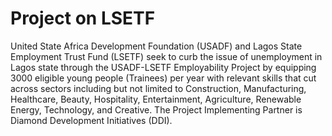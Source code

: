 # Project on LSETF

United State Africa Development Foundation (USADF) and Lagos State Employment Trust Fund (LSETF) seek to curb the issue of unemployment in Lagos state through the USADF-LSETF Employability Project by equipping 3000 eligible young people (Trainees) per year with relevant skills that cut across sectors including but not limited to Construction, Manufacturing, Healthcare, Beauty, Hospitality, Entertainment, Agriculture, Renewable Energy, Technology, and Creative. The Project Implementing Partner is Diamond Development Initiatives (DDI).
